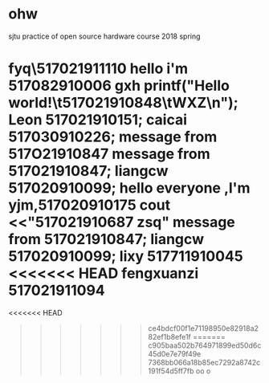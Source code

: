 # ohw
sjtu practice of open source hardware course 2018 spring

fyq\517021911110
hello  i'm 517082910006 gxh
printf("Hello world!\t517021910848\tWXZ\n");
Leon 517021910151;
caicai 517030910226;
message from 517O21910847
message from 517021910847;
liangcw 517020910099;
hello everyone ,l'm yjm,517020910175
cout <<"517021910687 zsq"
message from 517021910847;
liangcw 517020910099;
lixy 517711910045
<<<<<<< HEAD
fengxuanzi 517021911094
=======
<<<<<<< HEAD
>>>>>>> ce4bdcf00f1e71198950e82918a282ef1b8efe1f
=======
>>>>>>> c905baa502b764971899ed50d6c45d0e7e79f49e
>>>>>>> 7368bb066a18b85ec7292a8742c191f54d5ff7fb
oo
o
